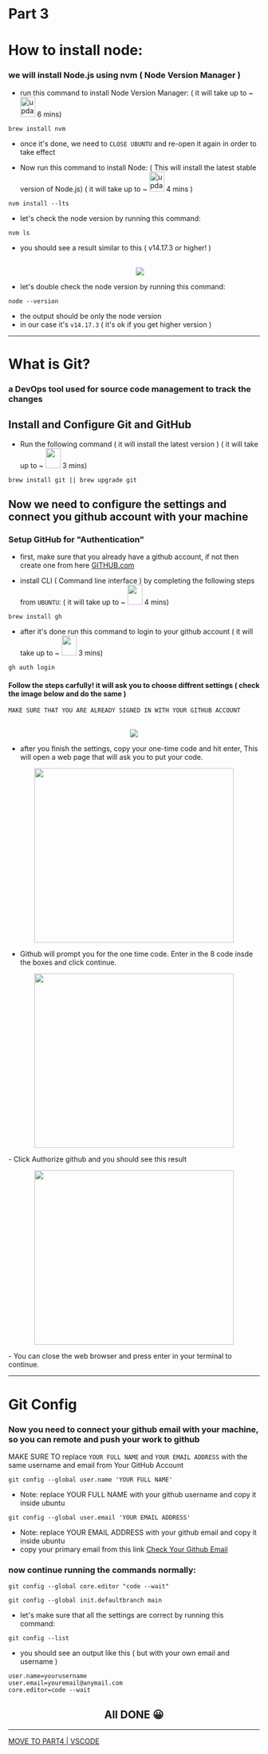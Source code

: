 # Part 3
# How to install node:
### we will install Node.js using nvm ( Node Version Manager )
- run this command to install Node Version Manager: ( it will take up to ~ <img height="40px" width="30px" src="images/Time.png" alt="update your windows now"> 6 mins)

```
brew install nvm
```
- once it's done, we need to `CLOSE UBUNTU` and re-open it again in order to take effect

- Now run this command to install Node: ( This will install the latest stable version of Node.js) ( it will take up to ~ <img height="40px" width="30px" src="images/Time.png" alt="update your windows now"> 4 mins )

```
nvm install --lts
```
- let's check the node version by running this command:
```
nvm ls
```
- you should see a result similar to this ( v14.17.3 or higher! )
<br> <br> <p align="center"><kbd>![](images/nodeCheck.jpg)</kbd></p>

- let's double check the node version by running this command:
```
node --version
```
- the output should be only the node version 
- in our case it's `v14.17.3` ( it's ok if you get higher version )

<hr>

# What is Git?
### a DevOps tool used for source code management to track the changes

## Install and Configure Git and GitHub

- Run the following command ( it will install the latest version ) ( it will take up to ~ <img height="40px" width="30px" src="images/Time.png" alt=""> 3 mins)
```
brew install git || brew upgrade git
```
## Now we need to configure the settings and connect you github account with your machine

### Setup GitHub for "Authentication"

- first, make sure that you already have a github account, if not then create one from here <a href="https://github.com/signup?source=login">GITHUB.com</a>

- install CLI ( Command line interface ) by completing the following steps from `UBUNTU`: ( it will take up to ~ <img height="40px" width="30px" src="images/Time.png" alt=""> 4 mins)
```
brew install gh
```

- after it's done run this command to login to your github account ( it will take up to ~ <img height="40px" width="30px" src="images/Time.png" alt=""> 3 mins)
```
gh auth login
```
#### Follow the steps carfully! it will ask you to choose diffrent settings ( check the image below and do the same )
`MAKE SURE THAT YOU ARE ALREADY SIGNED IN WITH YOUR GITHUB ACCOUNT`
<br> &nbsp; <p align="center"> <kbd>![](images/GithubSettings.png)</kbd></p>

- after you finish the settings, copy your one-time code and hit enter, This will open a web page that will ask you to put your code.

<p align="center"><kbd><img height="350px" width="400px" src="images/putcode.jpg" alt=""></kbd></p>

- Github will prompt you for the one time code. Enter in the 8 code insde the boxes and click continue.

<p align="center"><kbd><img height="350px" width="400px" src="images/verfiy-access.jpg" alt=""></kbd></p>
- Click Authorize github and you should see this result
<br> <p align="center"><kbd><img height="350px" width="400px" src="images/congrats.jpg" alt=""></kbd></p>
- You can close the web browser and press enter in your terminal to continue.

<hr>

# Git Config
### Now you need to connect your github email with your machine, so you can remote and push your work to github

MAKE SURE TO replace `YOUR FULL NAME` and `YOUR EMAIL ADDRESS` with the same username and email from Your GitHub Account

```
git config --global user.name 'YOUR FULL NAME'
```
- Note: replace YOUR FULL NAME with your github username and copy it inside ubuntu
```
git config --global user.email 'YOUR EMAIL ADDRESS'
```
- Note: replace YOUR EMAIL ADDRESS with your github email and copy it inside ubuntu
- copy your primary email from this link <a href="https://github.com/settings/emails">Check Your Github Email</a>

### now continue running the commands normally: 
```
git config --global core.editor "code --wait"
```
```
git config --global init.defaultbranch main
```

- let's make sure that all the settings are correct by running this command:
```
git config --list
```
- you should see an output like this ( but with your own email and username )
```
user.name=yourusername
user.email=youremail@anymail.com
core.editor=code --wait
```
<h2 align="center"> All DONE 😀 </h2>

<hr>
<a href="part4.md">MOVE TO PART4 | VSCODE</a>

